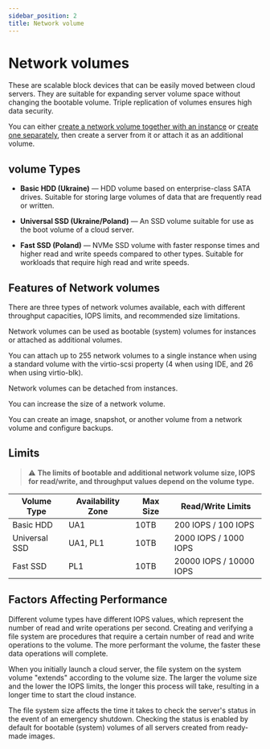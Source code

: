```yaml
---
sidebar_position: 2
title: Network volume
---
```


# Network volumes

These are scalable block devices that can be easily moved between cloud servers. They are suitable for expanding server volume space without changing the bootable volume. Triple replication of volumes ensures high data security.

You can either [create a network volume together with an instance](/control-panel/cloud-platform/compute/instances/create-an-instance) or [create one separately](/control-panel/cloud-platform/compute/volumes/create-volume), then create a server from it or attach it as an additional volume.

## volume Types

- **Basic HDD (Ukraine)** — HDD volume based on enterprise-class SATA drives. Suitable for storing large volumes of data that are frequently read or written.

- **Universal SSD (Ukraine/Poland)** — An SSD volume suitable for use as the boot volume of a cloud server.

- **Fast SSD (Poland)** — NVMe SSD volume with faster response times and higher read and write speeds compared to other types. Suitable for workloads that require high read and write speeds.

## Features of Network volumes

There are three types of network volumes available, each with different throughput capacities, IOPS limits, and recommended size limitations.

Network volumes can be used as bootable (system) volumes for instances or attached as additional volumes.

You can attach up to 255 network volumes to a single instance when using a standard volume with the virtio-scsi property (4 when using IDE, and 26 when using virtio-blk).

Network volumes can be detached from instances.

You can increase the size of a network volume.

You can create an image, snapshot, or another volume from a network volume and configure backups.

## Limits

> :warning: **The limits of bootable and additional network volume size, IOPS for read/write, and throughput values depend on the volume type.**

| Volume Type   | Availability Zone | Max Size | Read/Write Limits |
|---------------|-------------------|---------|-------------------------|
| Basic HDD     | UA1               | 10TB    | 200 IOPS / 100 IOPS     |
| Universal SSD | UA1, PL1       | 10TB    | 2000 IOPS / 1000 IOPS   |
| Fast SSD      | PL1                 | 10TB    | 20000 IOPS / 10000 IOPS |

## Factors Affecting Performance

Different volume types have different IOPS values, which represent the number of read and write operations per second. Creating and verifying a file system are procedures that require a certain number of read and write operations to the volume. The more performant the volume, the faster these data operations will complete.

When you initially launch a cloud server, the file system on the system volume "extends" according to the volume size. The larger the volume size and the lower the IOPS limits, the longer this process will take, resulting in a longer time to start the cloud instance.

The file system size affects the time it takes to check the server's status in the event of an emergency shutdown. Checking the status is enabled by default for bootable (system) volumes of all servers created from ready-made images.
